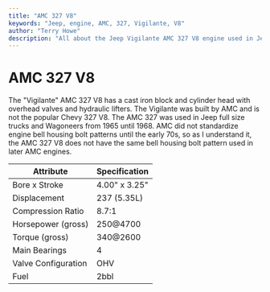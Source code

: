 ```yaml
---
title: "AMC 327 V8"
keywords: "Jeep, engine, AMC, 327, Vigilante, V8"
author: "Terry Howe"
description: "All about the Jeep Vigilante AMC 327 V8 engine used in Jeep vehicles in the mid 60s."
---
```

# AMC 327 V8

The "Vigilante" AMC 327 V8 has a cast iron block and cylinder head with overhead valves and hydraulic lifters. The Vigilante was built by AMC and is not the popular Chevy 327 V8. The AMC 327 was used in Jeep full size trucks and Wagoneers from 1965 until 1968. AMC did not standardize engine bell housing bolt patterns until the early 70s, so as I understand it, the AMC 327 V8 does not have the same bell housing bolt pattern used in later AMC engines.

| Attribute           | Specification |
|---------------------|---------------|
| Bore x Stroke       | 4.00" x 3.25" |
| Displacement        | 237 (5.35L)   |
| Compression Ratio   | 8.7:1         |
| Horsepower (gross)  | 250@4700      |
| Torque (gross)      | 340@2600      |
| Main Bearings       | 4             |
| Valve Configuration | OHV           |
| Fuel                | 2bbl          |

